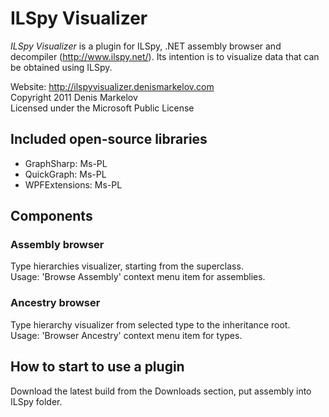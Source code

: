 # ILSpy Visualizer 

*ILSpy Visualizer* is a plugin for ILSpy, .NET assembly browser and decompiler
(http://www.ilspy.net/).
Its intention is to visualize data that can be 
obtained using ILSpy.

Website: http://ilspyvisualizer.denismarkelov.com    
Copyright 2011 Denis Markelov    
Licensed under the Microsoft Public License

## Included open-source libraries

* GraphSharp: Ms-PL  
* QuickGraph: Ms-PL  
* WPFExtensions: Ms-PL

## Components  

### Assembly browser
    
Type hierarchies visualizer, starting from the superclass.    
Usage: 'Browse Assembly' context menu item for assemblies.

### Ancestry browser
    
Type hierarchy visualizer from selected type to the inheritance root.    
Usage: 'Browser Ancestry' context menu item for types.

## How to start to use a plugin  

Download the latest build from the Downloads section, put assembly into ILSpy folder.
  